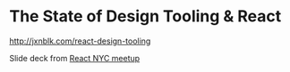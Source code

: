
# The State of Design Tooling & React

http://jxnblk.com/react-design-tooling

Slide deck from [React NYC meetup](https://www.meetup.com/ReactNYC/events/240949398/)
